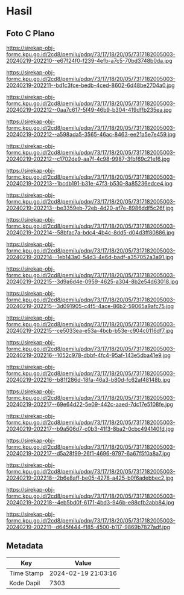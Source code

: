 # Hasil

## Foto C Plano

https://sirekap-obj-formc.kpu.go.id/2cd8/pemilu/pdpr/73/17/18/20/05/7317182005003-20240219-202210--e67f24f0-f239-4efb-a7c5-70bd3748b0da.jpg

https://sirekap-obj-formc.kpu.go.id/2cd8/pemilu/pdpr/73/17/18/20/05/7317182005003-20240219-202211--bd1c3fce-bedb-4ced-8602-6d48be2704a0.jpg

https://sirekap-obj-formc.kpu.go.id/2cd8/pemilu/pdpr/73/17/18/20/05/7317182005003-20240219-202212--0aa7c617-5f49-46b9-b304-419dffb235ea.jpg

https://sirekap-obj-formc.kpu.go.id/2cd8/pemilu/pdpr/73/17/18/20/05/7317182005003-20240219-202212--a598ada5-3565-46ac-8463-ee21a5e7e459.jpg

https://sirekap-obj-formc.kpu.go.id/2cd8/pemilu/pdpr/73/17/18/20/05/7317182005003-20240219-202212--c1702de9-aa7f-4c98-9987-3fbf69c21ef6.jpg

https://sirekap-obj-formc.kpu.go.id/2cd8/pemilu/pdpr/73/17/18/20/05/7317182005003-20240219-202213--1bcdb191-b31e-47f3-b530-8a85236edce4.jpg

https://sirekap-obj-formc.kpu.go.id/2cd8/pemilu/pdpr/73/17/18/20/05/7317182005003-20240219-202213--be3359eb-72eb-4d20-af7e-8986ddf5c26f.jpg

https://sirekap-obj-formc.kpu.go.id/2cd8/pemilu/pdpr/73/17/18/20/05/7317182005003-20240219-202214--58bfac7a-bdc4-4b4c-8dd5-d04d3ff80886.jpg

https://sirekap-obj-formc.kpu.go.id/2cd8/pemilu/pdpr/73/17/18/20/05/7317182005003-20240219-202214--1eb143a0-54d3-4e6d-badf-a357052a3a91.jpg

https://sirekap-obj-formc.kpu.go.id/2cd8/pemilu/pdpr/73/17/18/20/05/7317182005003-20240219-202215--3d9a6d4e-0959-4625-a304-8b2e54d63018.jpg

https://sirekap-obj-formc.kpu.go.id/2cd8/pemilu/pdpr/73/17/18/20/05/7317182005003-20240219-202215--3d091905-c4f5-4ace-86b2-59065a9afc75.jpg

https://sirekap-obj-formc.kpu.go.id/2cd8/pemilu/pdpr/73/17/18/20/05/7317182005003-20240219-202215--ce5033ea-e53a-4bcb-b53e-c904c0116df7.jpg

https://sirekap-obj-formc.kpu.go.id/2cd8/pemilu/pdpr/73/17/18/20/05/7317182005003-20240219-202216--1052c978-dbbf-4fc4-95af-143e5dba41e9.jpg

https://sirekap-obj-formc.kpu.go.id/2cd8/pemilu/pdpr/73/17/18/20/05/7317182005003-20240219-202216--b81f286d-18fa-46a3-b80d-fc62af48148b.jpg

https://sirekap-obj-formc.kpu.go.id/2cd8/pemilu/pdpr/73/17/18/20/05/7317182005003-20240219-202217--69e64d22-5e09-442c-aaed-7dc17e5108fe.jpg

https://sirekap-obj-formc.kpu.go.id/2cd8/pemilu/pdpr/73/17/18/20/05/7317182005003-20240219-202217--b9a506d7-c0b3-41f3-8ba2-0cbc494140fd.jpg

https://sirekap-obj-formc.kpu.go.id/2cd8/pemilu/pdpr/73/17/18/20/05/7317182005003-20240219-202217--d5a28f99-26f1-4696-9797-6a67f5f0a8a7.jpg

https://sirekap-obj-formc.kpu.go.id/2cd8/pemilu/pdpr/73/17/18/20/05/7317182005003-20240219-202218--2b6e8aff-be05-4278-a425-b0f6adebbec2.jpg

https://sirekap-obj-formc.kpu.go.id/2cd8/pemilu/pdpr/73/17/18/20/05/7317182005003-20240219-202218--4eb5bd0f-6171-4bd3-946b-e88cfb2abb84.jpg

https://sirekap-obj-formc.kpu.go.id/2cd8/pemilu/pdpr/73/17/18/20/05/7317182005003-20240219-202211--d645f444-f185-4500-b117-9869b7827adf.jpg


## Metadata

| Key        | Value               |
| ---------- | ------------------- |
| Time Stamp | 2024-02-19 21:03:16 |
| Kode Dapil | 7303                |



